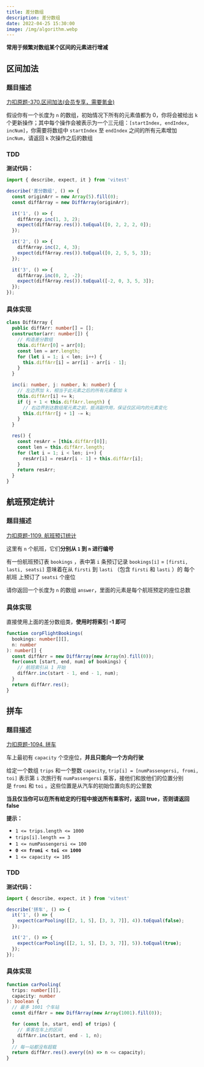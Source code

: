 ```yaml
---
title: 差分数组
description: 差分数组
date: 2022-04-25 15:30:00
image: /img/algorithm.webp
---
```


<n-alert type="info">**常用于频繁对数组某个区间的元素进行增减**</n-alert>

## 区间加法

### 题目描述

[力扣原题-370.区间加法(会员专享，需要氪金)](https://leetcode-cn.com/problems/range-addition/)

假设你有一个长度为 `n` 的数组，初始情况下所有的元素值都为 0，你将会被给出 `k` 个更新操作；其中每个操作会被表示为一个三元组：`[startIndex, endIndex, incNum]`，你需要将数组中 `startIndex` 至 `endIndex` 之间的所有元素增加 `incNum`，请返回 `k` 次操作之后的数组

### TDD

<strong>测试代码：</strong>

```ts
import { describe, expect, it } from 'vitest'

describe('差分数组', () => {
  const originArr = new Array(5).fill(0);
  const diffArray = new DiffArray(originArr);

  it('1', () => {
    diffArray.inc(1, 3, 2);
    expect(diffArray.res()).toEqual([0, 2, 2, 2, 0]);
  });

  it('2', () => {
    diffArray.inc(2, 4, 3);
    expect(diffArray.res()).toEqual([0, 2, 5, 5, 3]);
  });

  it('3', () => {
    diffArray.inc(0, 2, -2);
    expect(diffArray.res()).toEqual([-2, 0, 3, 5, 3]);
  });
});
```


### 具体实现

```ts
class DiffArray {
  public diffArr: number[] = [];
  constructor(arr: number[]) {
    // 构造差分数组
    this.diffArr[0] = arr[0];
    const len = arr.length;
    for (let i = 1; i < len; i++) {
      this.diffArr[i] = arr[i] - arr[i - 1];
    }
  }

  inc(i: number, j: number, k: number) {
    // 左边界加 k，相当于此元素之后的所有元素都加 k
    this.diffArr[i] += k;
    if (j + 1 < this.diffArr.length) {
      // 右边界到达数组尾元素之前，抵消副作用，保证仅区间内的元素变化
      this.diffArr[j + 1] -= k;
    }
  }

  res() {
    const resArr = [this.diffArr[0]];
    const len = this.diffArr.length;
    for (let i = 1; i < len; i++) {
      resArr[i] = resArr[i - 1] + this.diffArr[i];
    }
    return resArr;
  }
}
```

## 航班预定统计

### 题目描述

[力扣原题-1109. 航班预订统计](https://leetcode-cn.com/problems/corporate-flight-bookings/)

这里有 `n` 个航班，它们**分别从 `1` 到 `n` 进行编号**

有一份航班预订表 `bookings` ，表中第 `i` 条预订记录 `bookings[i]` = `[firsti, lasti, seatsi]` 意味着在从 `firsti` 到 `lasti` （包含 `firsti` 和 `lasti` ）的 每个航班 上预订了 `seatsi` 个座位

请你返回一个长度为 `n` 的数组 `answer`，里面的元素是每个航班预定的座位总数


### 具体实现

直接使用上面的差分数组类，**使用时将索引 -1 即可**

```ts
function corpFlightBookings(
  bookings: number[][],
  n: number
): number[] {
  const diffArr = new DiffArray(new Array(n).fill(0));
  for(const [start, end, num] of bookings) {
    // 航班索引从 1 开始
    diffArr.inc(start - 1, end - 1, num);
  }
  return diffArr.res();
}
```

## 拼车

### 题目描述

[力扣原题-1094. 拼车](https://leetcode-cn.com/problems/car-pooling/)

车上最初有 `capacity` 个空座位，**并且只能向一个方向行驶**

给定一个数组 `trips` 和一个整数 `capacity`, `trip[i] = [numPassengersi, fromi, toi]` 表示第 `i` 次旅行有 `numPassengersi` 乘客，接他们和放他们的位置分别是 `fromi` 和 `toi` 。这些位置是从汽车的初始位置向东的公里数

**当且仅当你可以在所有给定的行程中接送所有乘客时，返回 true，否则请返回 false**

**提示：**

- `1 <= trips.length <= 1000`
- `trips[i].length == 3`
- `1 <= numPassengersi <= 100`
- **`0 <= fromi < toi <= 1000`**
- `1 <= capacity <= 105`

### TDD

<strong>测试代码：</strong>

```ts
import { describe, expect, it } from 'vitest'

describe('拼车', () => {
  it('1', () => {
    expect(carPooling([[2, 1, 5], [3, 3, 7]], 4)).toEqual(false);
  });

  it('2', () => {
    expect(carPooling([[2, 1, 5], [3, 3, 7]], 5)).toEqual(true);
  });
});
```


### 具体实现

```ts
function carPooling(
  trips: number[][],
  capacity: number
): boolean {
  // 最多 1001 个车站
  const diffArr = new DiffArray(new Array(1001).fill(0));

  for (const [n, start, end] of trips) {
    // 乘客在车上的区间
    diffArr.inc(start, end - 1, n);
  }
  // 每一站都没有超载
  return diffArr.res().every((n) => n <= capacity);
}
```

